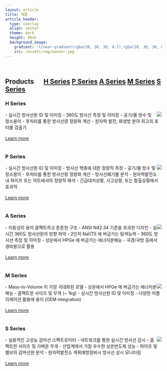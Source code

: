 ```yaml
---
layout: article
title: 제품
article_header:
  type: overlay
  align: center
  theme: dark
  height: 40vh
  background_image:
    gradient: "linear-gradient(rgba(20, 30, 30, 0.7),rgba(20, 30, 30, 0.7))"
    src: /assets/img/banner.jpg
---
```


<br>

## Products &emsp; <a class="button button--primary button--rounded button--lg" href="h-series.html">H Series</a> <a class="button button--primary button--rounded button--lg" href="p-series.html">P Series</a> <a class="button button--primary button--rounded button--lg" href="a-series.html">A Series</a> <a class="button button--primary button--rounded button--lg" href="m-series.html">M Series</a> <a class="button button--primary button--rounded button--lg" href="s-series.html">S Series</a>

### H Series

<img style="float: right;" src="../../assets/img/H_cover.png">
- 실시간 방사선원 ID 및 이미징
- 360도 방사선 측정 및 이미징
- 공기/물 방수 및 청소용이
- 후처리를 통한 방사선량 정량화 계산
- 원자력 발전, 화생방 분야 최고의 포터블 검출기
  <br>
  <br>
  <a class="button button--secondary button--rounded button--lg" href="h-series.html">Learn more</a>
  <br>
  <br>

### P Series

<img style="float: right;" src="../../assets/img/P_cover.png">
- 실시간 방사선원 ID 및 이미징
- 방사선 핵종에 대한 정량적 측정
- 공기/물 방수 및 청소용이
- 후처리를 통한 방사선량 정량화 계산
- 방사선폐기물 분석
- 원자력발전소 내 파이프 또는 덕트에서의 정량적 해석
- 긴급대처상황, 사고상황, 또는 탈출상황에서 효과적
  <br>
  <br>
  <a class="button button--secondary button--rounded button--lg" href="p-series.html">Learn more</a>
  <br>
  <br>

### A Series

<img style="float: right;" src="../../assets/img/A_cover.png">
- 이동성이 용이 콤팩트하고 튼튼한 구조
- ANSI N42.34 기준을 초과한 디자인
- 실시간 360도 방사선원의 방향 파악
- 2인치 NaI(Tl) 에 버금가는 탐색능력
- 360도 방사선 측정 및 이미징
- 상온에서 HPGe 에 버금가는 에너지분해능
- 국경/국방 등에서 경비용으로 활용
  <br>
  <br>
  <a class="button button--secondary button--rounded button--lg" href="h-series.html">Learn more</a>
  <br>
  <br>

### M Series

<img style="float: right;" src="../../assets/img/M_cover.png">
- Mass-to-Volume 이 가장 극대화된 모델
- 상온에서 HPGe 에 버금가는 에너지분해능
- 콤팩트한 사이즈 및 무게 (~ 1kg)
- 실시간 방사선원 ID 및 이미징
- 다양한 어플리케이션 활용에 용이 (OEM integration)
  <br>
  <br>
  <a class="button button--secondary button--rounded button--lg" href="m-series.html">Learn more</a>
  <br>
  <br>

### S Series

<img style="float: right;" src="../../assets/img/S_cover.png">
- 실용적인 고성능 감마선 스펙트로미터
- 네트워크를 통한 실시간 방사선 감시
- 콤팩트한 사이즈 및 가벼운 무게
- 산업계에서 가장 우수한 상온반도체 성능
- 파이프 및 밸브의 감마선원 분석
- 원자력발전소 계획예방정비시 방사선 상시 모니터링
  <br>
  <br>
  <a class="button button--secondary button--rounded button--lg" href="s-series.html">Learn more</a>
  <br>
  <br>
